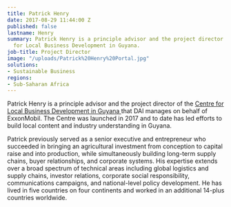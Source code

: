 ```yaml
---
title: Patrick Henry
date: 2017-08-29 11:44:00 Z
published: false
lastname: Henry
summary: Patrick Henry is a principle advisor and the project director of the Centre
  for Local Business Development in Guyana.
job-title: Project Director
image: "/uploads/Patrick%20Henry%20Portal.jpg"
solutions:
- Sustainable Business
regions:
- Sub-Saharan Africa
---
```


Patrick Henry is a principle advisor and the project director of the [Centre for Local Business Development in Guyana ](http://corporate.exxonmobil.com/en/company/worldwide-operations/locations/guyana/news-releases/20170626-centre-for-local-business-development-in-georgetown)that DAI manages on behalf of ExxonMobil. The Centre was launched in 2017 and to date has led efforts to build local content and industry understanding in Guyana. 

Patrick previously served as a senior executive and entrepreneur who succeeded in bringing an agricultural investment from conception to capital raise and into production, while simultaneously building long-term supply chains, buyer relationships, and corporate systems. His expertise extends over a broad spectrum of technical areas including global logistics and supply chains, investor relations, corporate social responsibility, communications campaigns, and national-level policy development. He has lived in five countries on four continents and worked in an additional 14-plus countries worldwide.